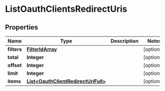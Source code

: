 
# ListOauthClientsRedirectUris

## Properties
Name | Type | Description | Notes
------------ | ------------- | ------------- | -------------
**filters** | [**FilterIdArray**](FilterIdArray.md) |  |  [optional]
**total** | **Integer** |  |  [optional]
**offset** | **Integer** |  |  [optional]
**limit** | **Integer** |  |  [optional]
**items** | [**List&lt;OauthClientRedirectUriFull&gt;**](OauthClientRedirectUriFull.md) |  |  [optional]



